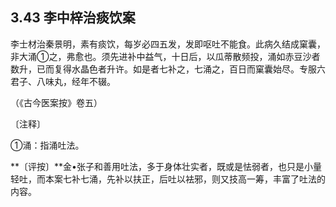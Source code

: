 ## 3.43 李中梓治痰饮案

李士材治秦景明，素有痰饮，每岁必四五发，发即呕吐不能食。此病久结成窠囊，非大涌①之，弗愈也。须先进补中益气，十日后，以瓜蒂散频投，涌如赤豆沙者数升，已而复得水晶色者升许。如是者七补之，七涌之，百日而窠囊始尽。专服六君子、八味丸，经年不辍。

（《古今医案按》卷五）

〔注释〕

①涌：指涌吐法。

**〔评按〕**金•张子和善用吐法，多于身体壮实者，既或是怯弱者，也只是小量轻吐，而本案七补七涌，先补以扶正，后吐以袪邪，则又技高一筹，丰富了吐法的内容。
